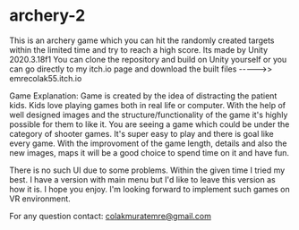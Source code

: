 # archery-2

This is an archery game which you can hit the randomly created targets within the limited time and try to reach a high score.
Its made by Unity 2020.3.18f1
You can clone the repository and build on Unity yourself or you can go directly to my itch.io page and download the built files
----->> emrecolak55.itch.io


Game Explanation:
Game is created by the idea of distracting the patient kids. Kids love playing games both in real life or computer. With the
help of well designed images and the structure/functionality of the game it's highly possible for them to like it. You are seeing a game
which could be under the category of shooter games. It's super easy to play and there is goal like every game. With the improvoment of the game length, details
and also the new images, maps it will be a good choice to spend time on it and have fun.

There is no such UI due to some problems. Within the given time I tried my best. I have a version with main menu but I'd like to leave this version as how it is.
I hope you enjoy. I'm looking forward to implement such games on VR environment.

For any question contact: colakmuratemre@gmail.com
